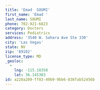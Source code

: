```yaml
---
title: 'Emad  SOUMI'
first_name: 'Emad '
last_name: SOUMI
phone: 702-921-6823
category: Doctors
services: Pediatrics
address: '3540 W. Sahara Ave Ste 330'
city: 'Las Vegas'
state: NV
zip: '89102'
license_type: MD
_geoloc:
  -
    lng: -115.18358
    lat: 36.145303
id: a228a209-ff03-49b9-9bb6-838fab52456b
---
```


